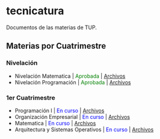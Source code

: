 # tecnicatura
 
Documentos de las materias de TUP.

## Materias por Cuatrimestre

### Nivelación

 - Nivelación Matematica  |<span style="color:green"> Aprobada </span> | [Archivos](./nivelacion/niv_programacion)
 - Nivelación Programación | <span style="color:green"> Aprobada </span>  | [Archivos](./nivelacion/niv_matem)

### 1er Cuatrimestre

 - Programación I | <span style="color:blue"> En curso </span> | [Archivos](./primer_q_24/programacion)
 - Organización Empresarial | <span style="color:blue"> En curso </span>  | [Archivos](./primer_q_24/org_empresas)
 - Matematica | <span style="color:blue"> En curso </span>   | [Archivos](./primer_q_24/matematicas)
 - Arquitectura y Sistemas Operativos | <span style="color:blue"> En curso </span>  | [Archivos](./primer_q_24/sistemas_operativos)




